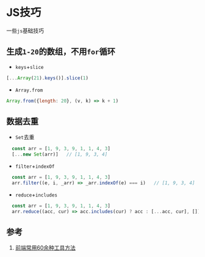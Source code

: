 # JS技巧

一些`js`基础技巧

## 生成`1-20`的数组，不用`for`循环
- `keys`+`slice`
```js
[...Array(21).keys()].slice(1)
```
- `Array.from`
```js
Array.from({length: 20}, (v, k) => k + 1)
```

## 数据去重

- `Set`去重
```js
  const arr = [1, 9, 3, 9, 1, 1, 4, 3]
  [...new Set(arr)]   // [1, 9, 3, 4]
```
- `filter`+`indexOf`
```js
  const arr = [1, 9, 3, 9, 1, 1, 4, 3]
  arr.filter((e, i, _arr) => _arr.indexOf(e) === i)   // [1, 9, 3, 4]
```
- `reduce`+`includes`
```js
  const arr = [1, 9, 3, 9, 1, 1, 4, 3]
  arr.reduce((acc, cur) => acc.includes(cur) ? acc : [...acc, cur], [])  // [1, 9, 3 ,4]
```

## 参考
1. [前端常用60余种工具方法](https://segmentfault.com/a/1190000022736837)